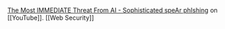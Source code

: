 
[The Most IMMEDIATE Threat From AI - Sophisticated speAr phIshing](https://youtu.be/vX1b_X2rfak?si=m5kSk80QEQ1oqiXK) on [[YouTube]].  [[Web Security]]

